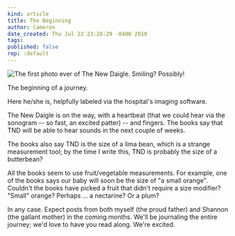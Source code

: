 ```yaml
---
kind: article
title: The Beginning
author: Cameron
date_created: Thu Jul 22 23:28:29 -0400 2010
tags:
published: false
rep: :default
---
```


![The first photo ever of The New Daigle. Smiling? Possibly!](/images/daigle-sonogram.jpg)

The beginning of a journey.

Here he/she is, helpfully labeled via the hospital's imaging software.

The New Daigle is on the way, with a heartbeat (that we could hear via the sonogram -- so fast, an excited patter) -- and fingers. The books say that TND will be able to hear sounds in the next couple of weeks.

The books also say TND is the size of a lima bean, which is a strange measurement tool; by the time I write this, TND is probably the size of a butterbean?

All the books seem to use fruit/vegetable measurements. For example, one of the books says our baby will soon be the size of "a small orange". Couldn't the books have picked a fruit that didn't require a size modifier? "Small" orange? Perhaps ... a nectarine? Or a plum?

In any case. Expect posts from both myself (the proud father) and Shannon (the gallant mother) in the coming months. We'll be journaling the entire journey; we'd love to have you read along. We're excited.